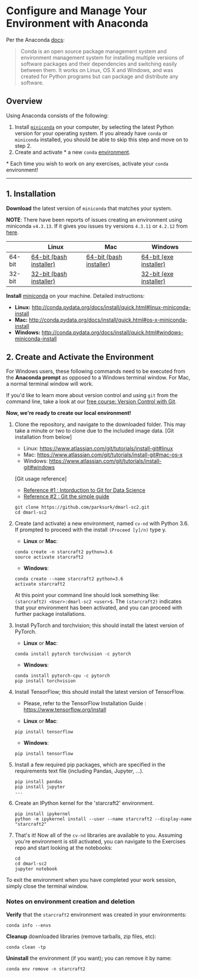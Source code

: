 # Configure and Manage Your Environment with Anaconda

Per the Anaconda [docs](http://conda.pydata.org/docs):

> Conda is an open source package management system and environment management system
for installing multiple versions of software packages and their dependencies and
switching easily between them. It works on Linux, OS X and Windows, and was created
for Python programs but can package and distribute any software.

## Overview
Using Anaconda consists of the following:

1. Install [`miniconda`](http://conda.pydata.org/miniconda.html) on your computer, by selecting the latest Python version for your operating system. If you already have `conda` or `miniconda` installed, you should be able to skip this step and move on to step 2.
2. Create and activate * a new `conda` [environment](http://conda.pydata.org/docs/using/envs.html).

\* Each time you wish to work on any exercises, activate your `conda` environment!

---

## 1. Installation

**Download** the latest version of `miniconda` that matches your system.

**NOTE**: There have been reports of issues creating an environment using miniconda `v4.3.13`. If it gives you issues try versions `4.3.11` or `4.2.12` from [here](https://repo.continuum.io/miniconda/).

|        | Linux | Mac | Windows |
|--------|-------|-----|---------|
| 64-bit | [64-bit (bash installer)][lin64] | [64-bit (bash installer)][mac64] | [64-bit (exe installer)][win64]
| 32-bit | [32-bit (bash installer)][lin32] |  | [32-bit (exe installer)][win32]

[win64]: https://repo.continuum.io/miniconda/Miniconda3-latest-Windows-x86_64.exe
[win32]: https://repo.continuum.io/miniconda/Miniconda3-latest-Windows-x86.exe
[mac64]: https://repo.continuum.io/miniconda/Miniconda3-latest-MacOSX-x86_64.sh
[lin64]: https://repo.continuum.io/miniconda/Miniconda3-latest-Linux-x86_64.sh
[lin32]: https://repo.continuum.io/miniconda/Miniconda3-latest-Linux-x86.sh

**Install** [miniconda](http://conda.pydata.org/miniconda.html) on your machine. Detailed instructions:

- **Linux:** http://conda.pydata.org/docs/install/quick.html#linux-miniconda-install
- **Mac:** http://conda.pydata.org/docs/install/quick.html#os-x-miniconda-install
- **Windows:** http://conda.pydata.org/docs/install/quick.html#windows-miniconda-install

## 2. Create and Activate the Environment

For Windows users, these following commands need to be executed from the **Anaconda prompt** as opposed to a Windows terminal window. For Mac, a normal terminal window will work.


If you'd like to learn more about version control and using `git` from the command line, take a look at our [free course: Version Control with Git](https://www.udacity.com/course/version-control-with-git--ud123).

**Now, we're ready to create our local environment!**

1. Clone the repository, and navigate to the downloaded folder. This may take a minute or two to clone due to the included image data.
	[Git installation from below]
	-	Linux: https://www.atlassian.com/git/tutorials/install-git#linux
	-	Mac: https://www.atlassian.com/git/tutorials/install-git#mac-os-x
	-	Windows: https://www.atlassian.com/git/tutorials/install-git#windows

	[Git usage reference]
	-	[Reference #1 : Intorduction to Git for Data Science](https://www.datacamp.com/courses/introduction-to-git-for-data-science)
	-	[Reference #2 : Git the simple guide](https://rogerdudler.github.io/git-guide/index.ko.html)

	```
	git clone https://github.com/parksurk/dmarl-sc2.git
	cd dmarl-sc2
	```

2. Create (and activate) a new environment, named `cv-nd` with Python 3.6. If prompted to proceed with the install `(Proceed [y]/n)` type y.

	- __Linux__ or __Mac__:
	```
	conda create -n starcraft2 python=3.6
	source activate starcraft2
	```
	- __Windows__:
	```
	conda create --name starcraft2 python=3.6
	activate starcraft2
	```

	At this point your command line should look something like: `(starcraft2) <User>:dmarl-sc2 <user>$`. The `(starcraft2)` indicates that your environment has been activated, and you can proceed with further package installations.

3. Install PyTorch and torchvision; this should install the latest version of PyTorch.

	- __Linux__ or __Mac__:
	```
	conda install pytorch torchvision -c pytorch
	```
	- __Windows__:
	```
	conda install pytorch-cpu -c pytorch
	pip install torchvision
	```
4.	Install TensorFlow; this should install the latest version of TensorFlow.

	-	Please, refer to the TensorFlow Installation Guide : https://www.tensorflow.org/install

	-	**Linux** or **Mac**:
	```
	pip install tensorflow
	```

	-	**Windows**:
	```
	pip install tensorflow
	```

5. Install a few required pip packages, which are specified in the requirements text file (including Pandas, Jupyter, ...).
	```
	pip install pandas
	pip install jupyter
	...
	```

6. Create an IPython kernel for the 'starcraft2' environment.

	```
	pip install ipykernel
	python -m ipykernel install --user --name starcraft2 --display-name "starcraft2"
	```

7. That's it! Now all of the `cv-nd` libraries are available to you. Assuming you're environment is still activated, you can navigate to the Exercises repo and start looking at the notebooks:

	```
	cd
	cd dmarl-sc2
	jupyter notebook
	```

To exit the environment when you have completed your work session, simply close the terminal window.


### Notes on environment creation and deletion

**Verify** that the `starcraft2` environment was created in your environments:

```
conda info --envs
```

**Cleanup** downloaded libraries (remove tarballs, zip files, etc):

```
conda clean -tp
```

**Uninstall** the environment (if you want); you can remove it by name:

```
conda env remove -n starcraft2
```
